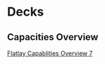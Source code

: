 <!-- TITLE: Sales -->
<!-- SUBTITLE: A quick summary of Sales -->

# Decks
## Capacities Overview
[Flatlay Capablities Overview 7](/uploads/flatlay-capablities-overview-7.pdf "Flatlay Capablities Overview 7")
